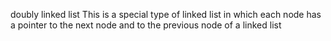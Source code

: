 doubly linked list
This is a special type of linked list in which each node has a pointer to the next node and to the previous node of a linked list
